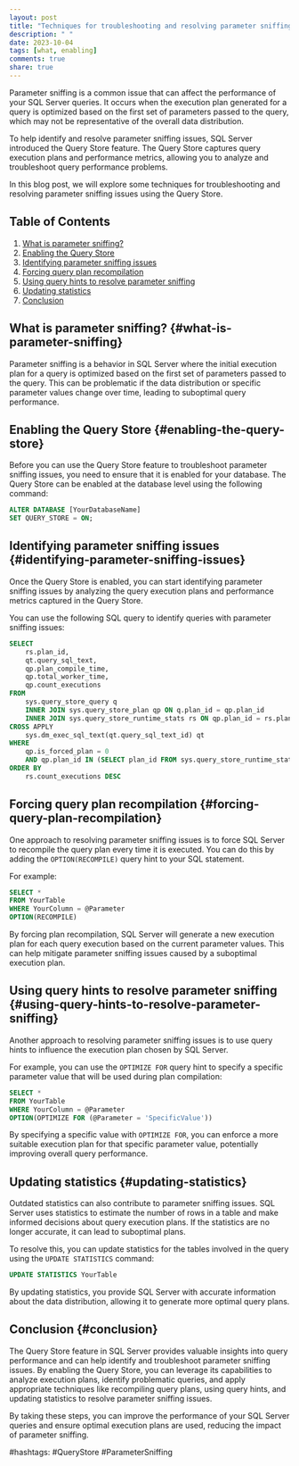 ```yaml
---
layout: post
title: "Techniques for troubleshooting and resolving parameter sniffing issues with the Query Store"
description: " "
date: 2023-10-04
tags: [what, enabling]
comments: true
share: true
---
```


Parameter sniffing is a common issue that can affect the performance of your SQL Server queries. It occurs when the execution plan generated for a query is optimized based on the first set of parameters passed to the query, which may not be representative of the overall data distribution.

To help identify and resolve parameter sniffing issues, SQL Server introduced the Query Store feature. The Query Store captures query execution plans and performance metrics, allowing you to analyze and troubleshoot query performance problems.

In this blog post, we will explore some techniques for troubleshooting and resolving parameter sniffing issues using the Query Store.

## Table of Contents

1. [What is parameter sniffing?](#what-is-parameter-sniffing)
2. [Enabling the Query Store](#enabling-the-query-store)
3. [Identifying parameter sniffing issues](#identifying-parameter-sniffing-issues)
4. [Forcing query plan recompilation](#forcing-query-plan-recompilation)
5. [Using query hints to resolve parameter sniffing](#using-query-hints-to-resolve-parameter-sniffing)
6. [Updating statistics](#updating-statistics)
7. [Conclusion](#conclusion)

## What is parameter sniffing? {#what-is-parameter-sniffing}

Parameter sniffing is a behavior in SQL Server where the initial execution plan for a query is optimized based on the first set of parameters passed to the query. This can be problematic if the data distribution or specific parameter values change over time, leading to suboptimal query performance.

## Enabling the Query Store {#enabling-the-query-store}

Before you can use the Query Store feature to troubleshoot parameter sniffing issues, you need to ensure that it is enabled for your database. The Query Store can be enabled at the database level using the following command:

```sql
ALTER DATABASE [YourDatabaseName]
SET QUERY_STORE = ON;
```

## Identifying parameter sniffing issues {#identifying-parameter-sniffing-issues}

Once the Query Store is enabled, you can start identifying parameter sniffing issues by analyzing the query execution plans and performance metrics captured in the Query Store.

You can use the following SQL query to identify queries with parameter sniffing issues:

```sql
SELECT
    rs.plan_id,
    qt.query_sql_text,
    qp.plan_compile_time,
    qp.total_worker_time,
    qp.count_executions
FROM
    sys.query_store_query q 
    INNER JOIN sys.query_store_plan qp ON q.plan_id = qp.plan_id
    INNER JOIN sys.query_store_runtime_stats rs ON qp.plan_id = rs.plan_id
CROSS APPLY 
    sys.dm_exec_sql_text(qt.query_sql_text_id) qt
WHERE
    qp.is_forced_plan = 0
    AND qp.plan_id IN (SELECT plan_id FROM sys.query_store_runtime_stats WHERE rs.count_executions > 10)
ORDER BY
    rs.count_executions DESC
```

## Forcing query plan recompilation {#forcing-query-plan-recompilation}

One approach to resolving parameter sniffing issues is to force SQL Server to recompile the query plan every time it is executed. You can do this by adding the `OPTION(RECOMPILE)` query hint to your SQL statement.

For example:
```sql
SELECT *
FROM YourTable
WHERE YourColumn = @Parameter
OPTION(RECOMPILE)
```

By forcing plan recompilation, SQL Server will generate a new execution plan for each query execution based on the current parameter values. This can help mitigate parameter sniffing issues caused by a suboptimal execution plan.

## Using query hints to resolve parameter sniffing {#using-query-hints-to-resolve-parameter-sniffing}

Another approach to resolving parameter sniffing issues is to use query hints to influence the execution plan chosen by SQL Server.

For example, you can use the `OPTIMIZE FOR` query hint to specify a specific parameter value that will be used during plan compilation:

```sql
SELECT *
FROM YourTable
WHERE YourColumn = @Parameter
OPTION(OPTIMIZE FOR (@Parameter = 'SpecificValue'))
```

By specifying a specific value with `OPTIMIZE FOR`, you can enforce a more suitable execution plan for that specific parameter value, potentially improving overall query performance.

## Updating statistics {#updating-statistics}

Outdated statistics can also contribute to parameter sniffing issues. SQL Server uses statistics to estimate the number of rows in a table and make informed decisions about query execution plans. If the statistics are no longer accurate, it can lead to suboptimal plans.

To resolve this, you can update statistics for the tables involved in the query using the `UPDATE STATISTICS` command:

```sql
UPDATE STATISTICS YourTable
```

By updating statistics, you provide SQL Server with accurate information about the data distribution, allowing it to generate more optimal query plans.

## Conclusion {#conclusion}

The Query Store feature in SQL Server provides valuable insights into query performance and can help identify and troubleshoot parameter sniffing issues. By enabling the Query Store, you can leverage its capabilities to analyze execution plans, identify problematic queries, and apply appropriate techniques like recompiling query plans, using query hints, and updating statistics to resolve parameter sniffing issues.

By taking these steps, you can improve the performance of your SQL Server queries and ensure optimal execution plans are used, reducing the impact of parameter sniffing.

#hashtags: #QueryStore #ParameterSniffing